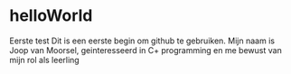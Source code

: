 # helloWorld
Eerste test
Dit is een eerste begin om github te gebruiken.
Mijn naam is Joop van Moorsel, geinteresseerd in C+ programming en me bewust van mijn rol als leerling
